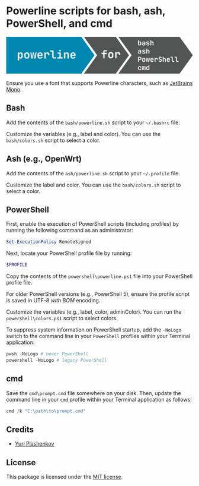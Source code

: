 # Powerline scripts for bash, ash, PowerShell, and cmd

![Powerline for bash, ash, PowerShell, and cmd](powerline.svg)

Ensure you use a font that supports Powerline characters, such as [JetBrains Mono](https://www.jetbrains.com/lp/mono/).

## Bash

Add the contents of the `bash/powerline.sh` script to your `~/.bashrc` file.

Customize the variables (e.g., label and color). You can use the `bash/colors.sh` script to select a color.

## Ash (e.g., OpenWrt)

Add the contents of the `ash/powerline.sh` script to your `~/.profile` file.

Customize the label and color. You can use the `bash/colors.sh` script to select a color.

## PowerShell

First, enable the execution of PowerShell scripts (including profiles) by running the following command as an administrator:

```powershell
Set-ExecutionPolicy RemoteSigned
```

Next, locate your PowerShell profile file by running:

```powershell
$PROFILE
```

Copy the contents of the `powershell\powerline.ps1` file into your PowerShell profile file.

For older PowerShell versions (e.g., PowerShell 5), ensure the profile script is saved in UTF-8 *with BOM* encoding.

Customize the variables (e.g., label, color, adminColor). You can run the `powershell\colors.ps1` script to select colors.

To suppress system information on PowerShell startup, add the `-NoLogo` switch to the command line in your `PowerShell` profiles within your Terminal application:

```ps1
pwsh -NoLogo # newer PowerShell
powershell -NoLogo # legacy PowerShell
```

## cmd

Save the `cmd\prompt.cmd` file somewhere on your disk. Then, update the command line in your `cmd` profile within your Terminal application as follows:

```ps1
cmd /k "C:\path\to\prompt.cmd"
```

## Credits

- [Yuri Plashenkov](https://plashenkov.com)

## License

This package is licensed under the [MIT license](LICENSE.md).
